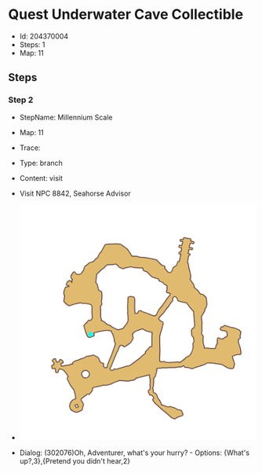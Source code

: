 # Quest Underwater Cave Collectible

- Id: 204370004
- Steps: 1
- Map: 11

## Steps

### Step 2
- StepName:  Millennium Scale
- Map:  11
- Trace:  
- Type:  branch
- Content:  visit
- Visit NPC 8842, Seahorse Advisor

- ![images/204370004_2.png](images/204370004_2.png)
- Dialog: (302076)Oh, Adventurer, what's your hurry? - Options: {What's up?,3},{Pretend you didn't hear,2}


